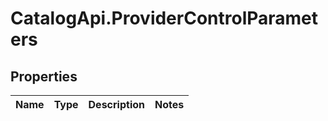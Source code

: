 # CatalogApi.ProviderControlParameters

## Properties
Name | Type | Description | Notes
------------ | ------------- | ------------- | -------------


